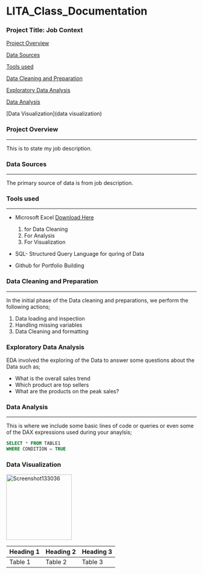 # LITA_Class_Documentation

### Project Title: Job Context

[Project Overview](#project-overview)

[Data Sources](#data-sources)

[Tools used](tools-used)

[Data Cleaning and Preparation](data-cleaning-and-preparation)

[Exploratory Data Analysis](exploratory-data-analysis)

[Data Analysis](data-analysis)

[Data Visualization](data visualization)

### Project Overview
---
This is to state my job description.

### Data Sources 
---
The primary source of data is from job description. 

### Tools used
---
- Microsoft Excel [Download Here](https://www.microsoft.com)
    1. for Data Cleaning
    2. For Analysis
    3. For Visualization
 
- SQL- Structured Query Language for quring of Data
- Github for Portfolio Building

### Data Cleaning and Preparation
---
In the initial phase of the Data cleaning and preparations, we perform the following actions;
1. Data loading and inspection
2. Handling missing variables
3. Data Cleaning and formatting

### Exploratory Data Analysis
EDA involved the exploring of the Data to answer some questions about the Data such as; 
- What is the overall sales trend
- Which product are top sellers
- What are the products on the peak sales?

### Data Analysis
---
This is where we include some basic lines of code or queries or even some of the DAX expressions used during your anaylsis;

```SQL
SELECT * FROM TABLE1
WHERE CONDITION = TRUE
```


### Data Visualization

<img width="173" alt="Screenshot133036" src="https://github.com/user-attachments/assets/c0344f63-7a70-43c5-b777-33472bf2be1a">


|Heading 1|Heading 2|Heading 3| 
|---------|---------|---------|
|Table 1|Table 2|Table 3|
